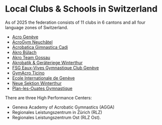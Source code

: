 # Local Clubs & Schools in Switzerland

As of 2025 the federation consists of 11 clubs in 6 cantons and all four language zones of Switzerland. 

* [Acro Genève](www.agg-ge.ch/project/gymnastique-acrobatique/)
* [AcroGym Neuchâtel](https://acrogym.ch/)
* [Acrobatica Gimnastica Cadi](https://giuventetgnacadi.ch/de/buobas-dalla-cadi-sin-parchet-naziunal/)
* [Akro Bülach](https://www.akro-bulach.ch/)
* [Akro Team Gossau](https://www.akroteamgossau.ch/index.html)
* [Akrobatik & Geräteriege Winterthur](http://wintiakro.ch/)
* [FSG Eaux-Vives Gymnastique Club Genève](https://www.fsg-eaux-vives.ch/)
* [GymAcro Ticino](http://www.gymacro.ch/)
* [Ecole Internationale de Genève](https://www.ecolint.ch/fr/campus/la-grande-boissi%C3%A8re)
* [Neue Sektion Winterthur](https://www.tv-nsw.ch/ressorts/akro-getu/)
* [Plan-les-Ouates Gymnastique](https://www.plan-les-ouates.ch/contenu/gymnastique)

There are three High Performance Centers:
* Geneva Academy of Acrobatic Gymnastics (AGGA)
* Regionales Leistungszentrum in Zürich (RLZ)
* Regionales Leistungszentrum Ost (RLZ Ost).
